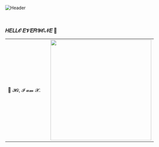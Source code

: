 ![Header](https://raw.githubusercontent.com/xssxx/xssxx/main/wallpaper.gif)

<div>
  <br>
</div>

<!--
[![Top Langs](https://github-readme-stats.vercel.app/api/top-langs/?username=xssxx&layout=donut&hide=jupyter%20notebook,vue,html,css&langs_count=6&theme=material-palenight)](https://github.com/anuraghazra/github-readme-stats)
-->
### 𝐻𝐸𝐿𝐿𝒪 𝐸𝒱𝐸𝑅𝒴𝒪𝒩𝐸 👾

<table>
<td>
 <p> 🐰 𝓗𝓲, 𝓘 𝓪𝓶 𝓧. </p>
</td>
<td></td>
<td>
 <div>
  <img src="https://raw.githubusercontent.com/xssxx/xssxx/main/kirby.gif" style="width: 20rem" />
 </div>
</td>
</table>




